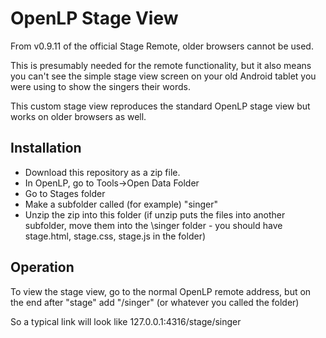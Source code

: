 # OpenLP Stage View

From v0.9.11 of the official Stage Remote, older browsers cannot be used.

This is presumably needed for the remote functionality, but it also means you can't see the simple stage view screen on your old Android tablet you were using to show the singers their words.

This custom stage view reproduces the standard OpenLP stage view but works on older browsers as well.

## Installation

- Download this repository as a zip file.
- In OpenLP, go to Tools->Open Data Folder
- Go to Stages folder
- Make a subfolder called (for example) "singer"
- Unzip the zip into this folder (if unzip puts the files into another subfolder, move them into the \singer folder - you should have stage.html, stage.css, stage.js in the folder)

## Operation

To view the stage view, go to the normal OpenLP remote address, but on the end after "stage" add "/singer" (or whatever you called the folder)

So a typical link will look like 127.0.0.1:4316/stage/singer